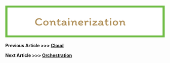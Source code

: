 <p align="center">
  <img src="img/Containerization.png" width="605" height="100">
</p>

**Previous Article >>> [Cloud](Cloud.md)**


**Next Article >>> [Orchestration](Orchestration.md)**
